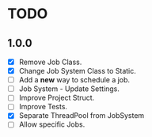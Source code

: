 # TODO

## 1.0.0

- [x] Remove Job Class.
- [x] Change Job System Class to Static.
- [ ] Add a **new** way to schedule a job.
- [ ] Job System - Update Settings.
- [ ] Improve Project Struct.
- [ ] Improve Tests.
- [x] Separate ThreadPool from JobSystem
- [ ] Allow specific Jobs.